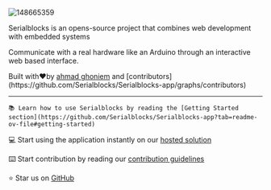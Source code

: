 ![148665359](https://github.com/Serialblocks/.github/assets/60299751/118f916f-b0b3-4d64-9e8a-5f9747b89e69)

Serialblocks is an opens-source project that combines web development with embedded systems

Communicate with a real hardware like an Arduino through an interactive web based interface.

Built with❤︎by [ahmad ghoniem](https://twitter.com/ahmadghoniem_) and [contributors](https://github.com/Serialblocks/Serialblocks-app/graphs/contributors)

---

    📚 Learn how to use Serialblocks by reading the [Getting Started section](https://github.com/Serialblocks/Serialblocks-app?tab=readme-ov-file#getting-started)

💻 Start using the application instantly on our [hosted solution](https://serialblocks-app.vercel.app/)

⌨️ Start contribution by reading our [contribution guidelines](https://github.com/Serialblocks/.github/blob/main/profile/CONTRIBUTING.md)

⭐ Star us on [GitHub](https://github.com/Serialblocks/Serialblocks-app)
